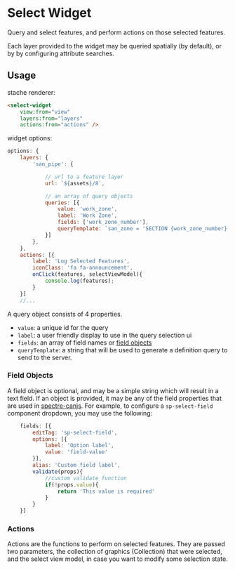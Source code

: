 # Select Widget

Query and select features, and perform actions on those selected features.

Each layer provided to the widget may be queried spatially (by default), or by by configuring attribute searches.

## Usage

stache renderer:
```html
<select-widget 
    view:from="view" 
    layers:from="layers" 
    actions:from="actions" />
```

widget options: 

```javascript
options: {
    layers: {
        'san_pipe': {

            // url to a feature layer
            url: `${assets}/8`,

            // an array of query objects
            queries: [{
                value: 'work_zone',
                label: 'Work Zone',
                fields: ['work_zone_number'],
                queryTemplate: `san_zone = 'SECTION {work_zone_number}'`
            }]
        },
    },
    actions: [{
        label: 'Log Selected Features',
        iconClass: 'fa fa-announcement',
        onClick(features, selectViewModel){
            console.log(features);
        }
    }]
    //...
```

A query object consists of 4 properties. 

 - `value`: a unique id for the query
 - `label`: a user friendly display to use in the query selection ui
 - `fields`: an array of field names or [field objects](#field-objects)
 - `queryTemplate`: a string that will be used to generate a definition query to send to the server. 

### Field Objects

A field object is optional, and may be a simple string which will result in a text field. If an object is provided, it may be any of the field properties that are used in [spectre-canjs](https://github.com/roemhildtg/spectre-canjs). For example, to configure a `sp-select-field` component dropdown, you may use the following:

```javascript
    fields: [{
        editTag: 'sp-select-field',
        options: [{
            label: 'Option label',
            value: 'field-value'
        }],
        alias: 'Custom field label',
        validate(props){
            //custom validate function
            if(!props.value){
                return 'This value is required'
            }
        }
    }]
```

### Actions

Actions are the functions to perform on selected features. They are passed two parameters, the collection of graphics (Collection<Graphic>) that were selected, and the select view model, in case you want to modify some selection state. 